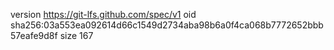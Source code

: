 version https://git-lfs.github.com/spec/v1
oid sha256:03a553ea092614d66c1549d2734aba98b6a0f4ca068b7772652bbb57eafe9d8f
size 167
